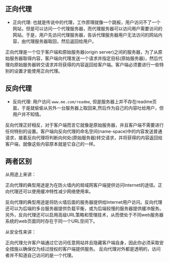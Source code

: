 ## 正向代理

* 正向代理: 也就是传说中的代理，工作原理就像一个跳板，用户访问不了一个网站，但是可以访问一个代理服务器，而代理服务器可以访问用户需要访问的网站。于是，用户先访问代理服务器，告诉代理服务器用户无法访问的网站内容，由代理服务器取回，然后返回给用户。  

正向代理是一个位于客户端和原始服务器(origin server)之间的服务器，为了从原始服务器取得内容，客户端向代理发送一个请求并指定目标(原始服务器)，然后代理向原始服务器转交请求并将获得的内容返回给客户端。客户端必须要进行一些特别的设置才能使用正向代理。  

## 反向代理

* 反向代理:
用户访问 `www.me.com/readme`, 但是服务器上并不存在readme页面，于是就偷偷从另外一台服务器上取回来,然后作为自己的内容吐给用户，但用户并不知情。

反向代理正好相反，对于客户端而言它就像是原始服务器，并且客户端不需要进行任何特别的设置。客户端向反向代理的命名空间(name-space)中的内容发送普通请求，接着反向代理将判断向何处(原始服务器)转交请求，并将获得的内容返回给客户端，就像这些内容原本就是它自己的一样。

## 两者区别

从用途上来讲：

正向代理的典型用途是为在防火墙内的局域网客户端提供访问Internet的途径。正向代理还可以使用缓冲特性减少网络使用率。

反向代理的典型用途是将防火墙后面的服务器提供给Internet用户访问。反向代理还可以为后端的多台服务器提供负载平衡，或为后端较慢的服务器提供缓冲服务。
另外，反向代理还可以启用高级URL策略和管理技术，从而使处于不同web服务器系统的web页面同时存在于同一个URL空间下。

从安全性来讲：

正向代理允许客户端通过它访问任意网站并且隐藏客户端自身，因此你必须采取安全措施以确保仅为经过授权的客户端提供服务。
反向代理对外都是透明的，访问者并不知道自己访问的是一个代理。
